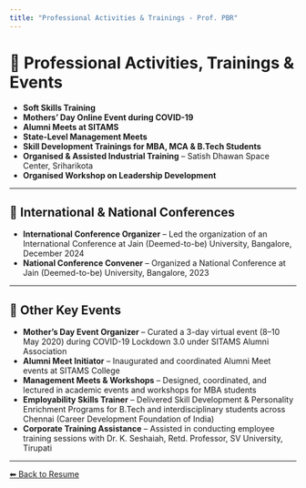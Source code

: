 ```yaml
---
title: "Professional Activities & Trainings - Prof. PBR"
---
```


<link rel="stylesheet" href="style.css">

# 🌟 Professional Activities, Trainings & Events

* **Soft Skills Training**  
* **Mothers’ Day Online Event during COVID-19**  
* **Alumni Meets at SITAMS**  
* **State-Level Management Meets**  
* **Skill Development Trainings for MBA, MCA & B.Tech Students**  
* **Organised & Assisted Industrial Training** – Satish Dhawan Space Center, Sriharikota  
* **Organised Workshop on Leadership Development**  

---

## 📅 International & National Conferences

* **International Conference Organizer** – Led the organization of an International Conference at Jain (Deemed-to-be) University, Bangalore, December 2024  
* **National Conference Convener** – Organized a National Conference at Jain (Deemed-to-be) University, Bangalore, 2023  

---

## 🌸 Other Key Events

* **Mother’s Day Event Organizer** – Curated a 3-day virtual event (8–10 May 2020) during COVID-19 Lockdown 3.0 under SITAMS Alumni Association  
* **Alumni Meet Initiator** – Inaugurated and coordinated Alumni Meet events at SITAMS College  
* **Management Meets & Workshops** – Designed, coordinated, and lectured in academic events and workshops for MBA students  
* **Employability Skills Trainer** – Delivered Skill Development & Personality Enrichment Programs for B.Tech and interdisciplinary students across Chennai (Career Development Foundation of India)  
* **Corporate Training Assistance** – Assisted in conducting employee training sessions with Dr. K. Seshaiah, Retd. Professor, SV University, Tirupati  

---

[⬅ Back to Resume](index.md)
